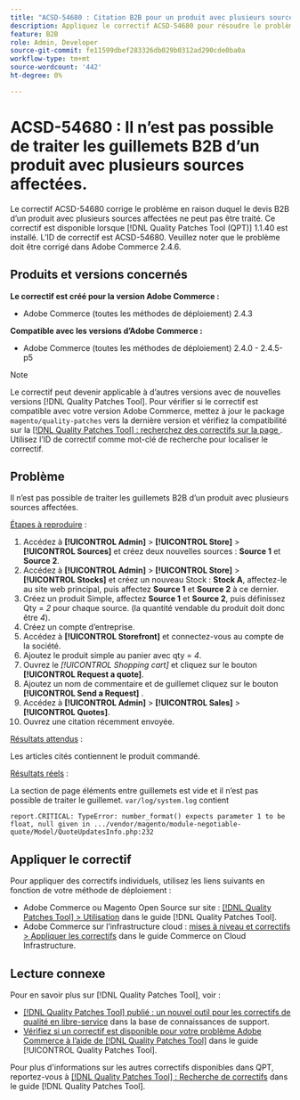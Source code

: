 ```yaml
---
title: "ACSD-54680 : Citation B2B pour un produit avec plusieurs sources affectées impossible à traiter"
description: Appliquez le correctif ACSD-54680 pour résoudre le problème Adobe Commerce en raison duquel le devis B2B pour un produit avec plusieurs sources affectées ne peut pas être traité.
feature: B2B
role: Admin, Developer
source-git-commit: fe11599dbef283326db029b0312ad290cde0ba0a
workflow-type: tm+mt
source-wordcount: '442'
ht-degree: 0%

---
```


# ACSD-54680 : Il n’est pas possible de traiter les guillemets B2B d’un produit avec plusieurs sources affectées.

Le correctif ACSD-54680 corrige le problème en raison duquel le devis B2B d’un produit avec plusieurs sources affectées ne peut pas être traité. Ce correctif est disponible lorsque [!DNL Quality Patches Tool (QPT)] 1.1.40 est installé. L’ID de correctif est ACSD-54680. Veuillez noter que le problème doit être corrigé dans Adobe Commerce 2.4.6.

## Produits et versions concernés

**Le correctif est créé pour la version Adobe Commerce :**

* Adobe Commerce (toutes les méthodes de déploiement) 2.4.3

**Compatible avec les versions d’Adobe Commerce :**

* Adobe Commerce (toutes les méthodes de déploiement) 2.4.0 - 2.4.5-p5

>[!NOTE]
>
>Le correctif peut devenir applicable à d’autres versions avec de nouvelles versions [!DNL Quality Patches Tool]. Pour vérifier si le correctif est compatible avec votre version Adobe Commerce, mettez à jour le package `magento/quality-patches` vers la dernière version et vérifiez la compatibilité sur la [[!DNL Quality Patches Tool] : recherchez des correctifs sur la page ](https://experienceleague.adobe.com/tools/commerce-quality-patches/index.html). Utilisez l’ID de correctif comme mot-clé de recherche pour localiser le correctif.

## Problème

Il n’est pas possible de traiter les guillemets B2B d’un produit avec plusieurs sources affectées.

<u>Étapes à reproduire</u> :

1. Accédez à **[!UICONTROL Admin]** > **[!UICONTROL Store]** > **[!UICONTROL Sources]** et créez deux nouvelles sources : **Source 1** et **Source 2**.
1. Accédez à **[!UICONTROL Admin]** > **[!UICONTROL Store]** > **[!UICONTROL Stocks]** et créez un nouveau Stock : **Stock A**, affectez-le au site web principal, puis affectez **Source 1** et **Source 2** à ce dernier.
1. Créez un produit Simple, affectez **Source 1** et **Source 2**, puis définissez Qty = *2* pour chaque source. (la quantité vendable du produit doit donc être *4*).
1. Créez un compte d’entreprise.
1. Accédez à **[!UICONTROL Storefront]** et connectez-vous au compte de la société.
1. Ajoutez le produit simple au panier avec qty = *4*.
1. Ouvrez le *[!UICONTROL Shopping cart]* et cliquez sur le bouton **[!UICONTROL Request a quote]**.
1. Ajoutez un nom de commentaire et de guillemet cliquez sur le bouton **[!UICONTROL Send a Request]** .
1. Accédez à **[!UICONTROL Admin]** > **[!UICONTROL Sales]** > **[!UICONTROL Quotes]**.
1. Ouvrez une citation récemment envoyée.

<u>Résultats attendus</u> :

Les articles cités contiennent le produit commandé.

<u>Résultats réels</u> :

La section de page éléments entre guillemets est vide et il n’est pas possible de traiter le guillemet.
`var/log/system.log` contient

```
report.CRITICAL: TypeError: number_format() expects parameter 1 to be float, null given in .../vendor/magento/module-negotiable-quote/Model/QuoteUpdatesInfo.php:232
```

## Appliquer le correctif

Pour appliquer des correctifs individuels, utilisez les liens suivants en fonction de votre méthode de déploiement :

* Adobe Commerce ou Magento Open Source sur site : [[!DNL Quality Patches Tool] > Utilisation](/help/tools/quality-patches-tool/usage.md) dans le guide [!DNL Quality Patches Tool].
* Adobe Commerce sur l’infrastructure cloud : [mises à niveau et correctifs > Appliquer les correctifs](https://experienceleague.adobe.com/docs/commerce-cloud-service/user-guide/develop/upgrade/apply-patches.html) dans le guide Commerce on Cloud Infrastructure.

## Lecture connexe

Pour en savoir plus sur [!DNL Quality Patches Tool], voir :

* [[!DNL Quality Patches Tool] publié : un nouvel outil pour les correctifs de qualité en libre-service](https://experienceleague.adobe.com/en/docs/commerce-knowledge-base/kb/announcements/commerce-announcements/magento-quality-patches-released-new-tool-to-self-serve-quality-patches) dans la base de connaissances de support.
* [Vérifiez si un correctif est disponible pour votre problème Adobe Commerce à l’aide de  [!DNL Quality Patches Tool]](/help/tools/quality-patches-tool/patches-available-in-qpt/check-patch-for-magento-issue-with-magento-quality-patches.md) dans le guide [!UICONTROL Quality Patches Tool].


Pour plus d&#39;informations sur les autres correctifs disponibles dans QPT, reportez-vous à [[!DNL Quality Patches Tool] : Recherche de correctifs](https://experienceleague.adobe.com/tools/commerce-quality-patches/index.html) dans le guide [!DNL Quality Patches Tool].
